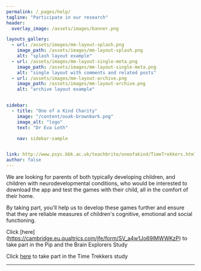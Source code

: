```yaml
---
permalink: /_pages/help/
tagline: "Participate in our research"
header:
  overlay_image: /assets/images/banner.png

layouts_gallery:
  - url: /assets/images/mm-layout-splash.png
    image_path: /assets/images/mm-layout-splash.png
    alt: "splash layout example"
  - url: /assets/images/mm-layout-single-meta.png
    image_path: /assets/images/mm-layout-single-meta.png
    alt: "single layout with comments and related posts"
  - url: /assets/images/mm-layout-archive.png
    image_path: /assets/images/mm-layout-archive.png
    alt: "archive layout example"


sidebar:
  - title: "One of a Kind Charity"
    image: "/content/ooak-brownbark.png"
    image_alt: "logo"
    text: "Dr Eva Loth"

    nav: sidebar-sample


link: http://www.psyc.bbk.ac.uk/teachbrite/oneofakind/TimeTrekkers.html
author: false
---
```


We are looking for parents of both typically developing children, and children with neurodevelopmental conditions, who would be interested to download the app and test the games with their child, all in the comfort of their home.

By taking part, you'll help us to develop these games further and ensure that they are reliable measures of children's cognitive, emotional and social functioning.

Click [here] (https://cambridge.eu.qualtrics.com/jfe/form/SV_a4w1Jo69lMWWKzP) to take part in the Pip and the Brain Explorers Study

Click [here](http://www.psyc.bbk.ac.uk/teachbrite/oneofakind/TimeTrekkers.html) to take part in the Time Trekkers study

---

